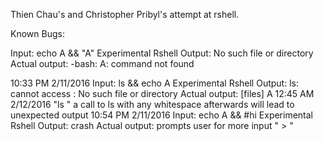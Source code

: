 Thien Chau's and Christopher Pribyl's attempt at rshell.

Known Bugs:

Input: echo A && <ENTER> "A"
Experimental Rshell Output: No such file or directory
Actual output: -bash: A: command not found

10:33 PM 2/11/2016
Input: ls && echo A
Experimental Rshell Output: ls: cannot access : No such file or directory
Actual output: [files]
				A
		12:45 AM 2/12/2016
			"ls " a call to ls with any whitespace afterwards will lead to unexpected output
10:54 PM 2/11/2016
Input: echo A && #hi
Experimental Rshell Output: crash
Actual output: prompts user for more input " > "

 
